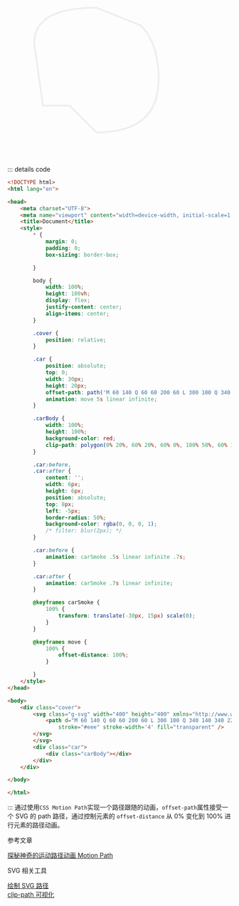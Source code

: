 <div :class="$style.root" >
    <div :class="$style.cover" >
        <svg :class="$style.svg" width="400" height="400" xmlns="http://www.w3.org/2000/svg" >
            <path
                d="M 60 140 Q 60 60 200 60 L 300 100 Q 340 140 340 220 Q 340 340 200 340 L 140 280 L 80 280 L 60 140 " stroke="#eee" stroke-width='4' fill="transparent" />
        </svg>
        <div :class="$style.car">
        <div :class="$style.carBody"></div>
        </div>
    </div>
</div>

::: details code

```html
<!DOCTYPE html>
<html lang="en">

<head>
    <meta charset="UTF-8">
    <meta name="viewport" content="width=device-width, initial-scale=1.0">
    <title>Document</title>
    <style>
        * {
            margin: 0;
            padding: 0;
            box-sizing: border-box;

        }

        body {
            width: 100%;
            height: 100vh;
            display: flex;
            justify-content: center;
            align-items: center;
        }

        .cover {
            position: relative;
        }

        .car {
            position: absolute;
            top: 0;
            width: 30px;
            height: 20px;
            offset-path: path('M 60 140 Q 60 60 200 60 L 300 100 Q 340 140 340 220 Q 340 340 200 340 L 140 280 L 80 280 L 60 140 ');
            animation: move 5s linear infinite;
        }

        .carBody {
            width: 100%;
            height: 100%;
            background-color: red;
            clip-path: polygon(0% 20%, 60% 20%, 60% 0%, 100% 50%, 60% 100%, 60% 80%, 0% 80%);
        }

        .car:before,
        .car:after {
            content: '';
            width: 6px;
            height: 6px;
            position: absolute;
            top: 8px;
            left: -5px;
            border-radius: 50%;
            background-color: rgba(0, 0, 0, 1);
            /* filter: blur(2px); */
        }

        .car:before {
            animation: carSmoke .5s linear infinite .7s;
        }

        .car:after {
            animation: carSmoke .7s linear infinite;
        }

        @keyframes carSmoke {
            100% {
                transform: translate(-30px, 15px) scale(0);
            }
        }

        @keyframes move {
            100% {
                offset-distance: 100%;
            }

        }
    </style>
</head>

<body>
    <div class="cover">
        <svg class="g-svg" width="400" height="400" xmlns="http://www.w3.org/2000/svg">
            <path d="M 60 140 Q 60 60 200 60 L 300 100 Q 340 140 340 220 Q 340 340 200 340 L 140 280 L 80 280 L 60 140 "
                stroke="#eee" stroke-width='4' fill="transparent" />
        </svg>
        </svg>
        <div class="car">
            <div class="carBody"></div>
        </div>
    </div>

</body>

</html>
```

:::
通过使用`CSS Motion Path`实现一个路径跟随的动画，`offset-path`属性接受一个 SVG 的 path 路径，通过控制元素的 `offset-distance` 从 0% 变化到 100% 进行元素的路径动画。

参考文章

[探秘神奇的运动路径动画 Motion Path](https://juejin.cn/post/6956030985251061791)

SVG 相关工具

[绘制 SVG 路径](https://pipipi-pikachu.github.io/svgPathCreator/)\
[clip-path 可视化](https://bennettfeely.com/clippy/)

<style module>
    .root{
		width: 100%;
		height: 50vh;
		background-color: #ccc;
        display: flex;
        justify-content: center;
        align-items: center;
	}
    .cover{
        position: relative;
    }
    .car{
        position: absolute;
        top: 0;
        width: 30px;
        height: 20px;
        offset-path: path('M 60 140 Q 60 60 200 60 L 300 100 Q 340 140 340 220 Q 340 340 200 340 L 140 280 L 80 280 L 60 140 ');
        animation: move 5s linear infinite;
    }
    .carBody{
        width:100%;
        height:100%;
        background-color: red;
        clip-path: polygon(0% 20%, 60% 20%, 60% 0%, 100% 50%, 60% 100%, 60% 80%, 0% 80%);
    }
    .car:before,
    .car:after {
        content: '';
        width: 6px;
        height: 6px;
        position: absolute;
        top: 8px;
        left: -5px;
        border-radius: 50%;
        background-color: rgba(0, 0, 0, 1);
        /* filter: blur(2px); */
    }
    .car:before {
        animation: carSmoke .5s linear infinite .7s;
    }
    .car:after {
        animation: carSmoke .7s linear infinite;
    }
    @keyframes carSmoke {
        100% {
            transform: translate(-30px, 15px) scale(0);
        }
    }
    @keyframes move {
        100% {
            offset-distance: 100%;
        }
    }
    @keyframes move {
        100% {
            offset-distance: 100%;
        }
    } 
</style>
